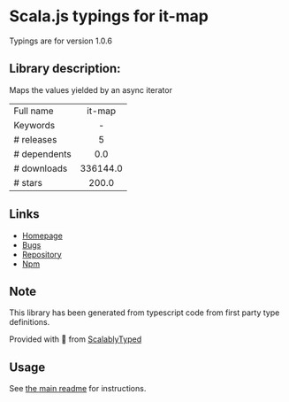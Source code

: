 
# Scala.js typings for it-map

Typings are for version 1.0.6

## Library description:
Maps the values yielded by an async iterator

|                    |                 |
| ------------------ | :-------------: |
| Full name          | it-map |
| Keywords           | - |
| # releases         | 5 |
| # dependents       | 0.0 |
| # downloads        | 336144.0 |
| # stars            | 200.0 |

## Links
- [Homepage](https://github.com/achingbrain/it/tree/master/packages/it-map#readme)
- [Bugs](https://github.com/achingbrain/it/issues)
- [Repository](https://github.com/achingbrain/it)
- [Npm](https://www.npmjs.com/package/it-map)
    


## Note
This library has been generated from typescript code from first party type definitions.

Provided with :purple_heart: from [ScalablyTyped](https://github.com/oyvindberg/ScalablyTyped)

## Usage
See [the main readme](../../readme.md) for instructions.


